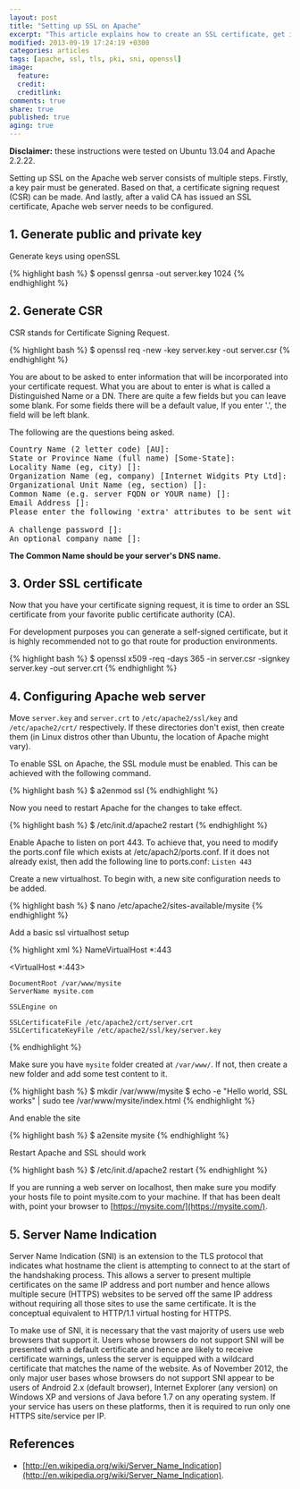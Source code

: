```yaml
---
layout: post
title: "Setting up SSL on Apache"
excerpt: "This article explains how to create an SSL certificate, get it signed and configure Apache web server"
modified: 2013-09-19 17:24:19 +0300
categories: articles
tags: [apache, ssl, tls, pki, sni, openssl]
image:
  feature:
  credit:
  creditlink:
comments: true
share: true
published: true
aging: true
---
```


**Disclaimer:** these instructions were tested on Ubuntu 13.04 and Apache 2.2.22.

Setting up SSL on the Apache web server consists of multiple steps. Firstly, a key pair must be generated. Based on that, a certificate signing request (CSR) can be made. And lastly, after a valid CA has issued an SSL certificate, Apache web server needs to be configured.

## 1. Generate public and private key

Generate keys using openSSL

{% highlight bash %}
$ openssl genrsa -out server.key 1024
{% endhighlight %}

## 2. Generate CSR

CSR stands for Certificate Signing Request.

{% highlight bash %}
$ openssl req -new -key server.key -out server.csr
{% endhighlight %}

You are about to be asked to enter information that will be incorporated into your certificate request. What you are about to enter is what is called a Distinguished Name or a DN. There are quite a few fields but you can leave some blank. For some fields there will be a default value, If you enter '.', the field will be left blank.

The following are the questions being asked.

<pre>
Country Name (2 letter code) [AU]:
State or Province Name (full name) [Some-State]:
Locality Name (eg, city) []:
Organization Name (eg, company) [Internet Widgits Pty Ltd]:
Organizational Unit Name (eg, section) []:
Common Name (e.g. server FQDN or YOUR name) []:
Email Address []:
Please enter the following 'extra' attributes to be sent with your certificate request

A challenge password []:
An optional company name []:
</pre>

**The Common Name should be your server's DNS name.**

## 3. Order SSL certificate

Now that you have your certificate signing request, it is time to order an SSL certificate from your favorite public certificate authority (CA).

For development purposes you can generate a self-signed certificate, but it is highly recommended not to go that route for production environments.

{% highlight bash %}
$ openssl x509 -req -days 365 -in server.csr -signkey server.key -out server.crt
{% endhighlight %}

## 4. Configuring Apache web server

Move `server.key` and `server.crt` to `/etc/apache2/ssl/key` and `/etc/apache2/crt/` respectively. If these directories don't exist, then create them (in Linux distros other than Ubuntu, the location of Apache might vary).

To enable SSL on Apache, the SSL module must be enabled. This can be achieved with the following command.

{% highlight bash %}
$ a2enmod ssl
{% endhighlight %}

Now you need to restart Apache for the changes to take effect.

{% highlight bash %}
$ /etc/init.d/apache2 restart
{% endhighlight %}

Enable Apache to listen on port 443. To achieve that, you need to modify the ports.conf file which exists at /etc/apach2/ports.conf. If it does not already exist, then add the following line to ports.conf: `Listen 443`

Create a new virtualhost. To begin with, a new site configuration needs to be added.

{% highlight bash %}
$ nano /etc/apache2/sites-available/mysite
{% endhighlight %}

Add a basic ssl virtualhost setup

{% highlight xml %}
NameVirtualHost *:443

<VirtualHost *:443>

    DocumentRoot /var/www/mysite
    ServerName mysite.com

    SSLEngine on

    SSLCertificateFile /etc/apache2/crt/server.crt
    SSLCertificateKeyFile /etc/apache2/ssl/key/server.key
</VirtualHost>
{% endhighlight %}

Make sure you have `mysite` folder created at `/var/www/`. If not, then create a new folder and add some test content to it.

{% highlight bash %}
$ mkdir /var/www/mysite
$ echo -e "Hello world, SSL works" | sudo tee /var/www/mysite/index.html
{% endhighlight %}

And enable the site

{% highlight bash %}
$ a2ensite mysite
{% endhighlight %}

Restart Apache and SSL should work

{% highlight bash %}
$ /etc/init.d/apache2 restart
{% endhighlight %}

If you are running a web server on localhost, then make sure you modify your hosts file to point mysite.com to your machine. If that has been dealt with, point your browser to [https://mysite.com/](https://mysite.com/).

## 5. Server Name Indication

Server Name Indication (SNI) is an extension to the TLS protocol that indicates what hostname the client is attempting to connect to at the start of the handshaking process. This allows a server to present multiple certificates on the same IP address and port number and hence allows multiple secure (HTTPS) websites to be served off the same IP address without requiring all those sites to use the same certificate. It is the conceptual equivalent to HTTP/1.1 virtual hosting for HTTPS.

To make use of SNI, it is necessary that the vast majority of users use web browsers that support it. Users whose browsers do not support SNI will be presented with a default certificate and hence are likely to receive certificate warnings, unless the server is equipped with a wildcard certificate that matches the name of the website. As of November 2012, the only major user bases whose browsers do not support SNI appear to be users of Android 2.x (default browser), Internet Explorer (any version) on Windows XP and versions of Java before 1.7 on any operating system. If your service has users on these platforms, then it is required to run only one HTTPS site/service per IP.

## References
* [http://en.wikipedia.org/wiki/Server_Name_Indication](http://en.wikipedia.org/wiki/Server_Name_Indication).
